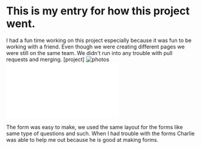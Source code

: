 # This is my entry for how this project went.

I had a fun time working on this project especially because it was fun to be working with a friend. Even though we were creating different pages we were still on the same team. We didn't run into any trouble with pull requests and merging.
[project]
![photos](hairstyling.png)
![photos](hairbooking.html)

The form was easy to make, we used the same layout for the forms like same type of questions and such. When I had trouble with the forms Charlie was able to help me out because he is good at making forms.
